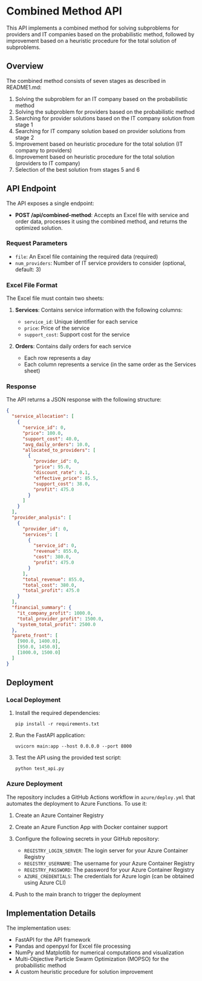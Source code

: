 # Combined Method API

This API implements a combined method for solving subproblems for providers and IT companies based on the probabilistic method, followed by improvement based on a heuristic procedure for the total solution of subproblems.

## Overview

The combined method consists of seven stages as described in README1.md:
1. Solving the subproblem for an IT company based on the probabilistic method
2. Solving the subproblem for providers based on the probabilistic method
3. Searching for provider solutions based on the IT company solution from stage 1
4. Searching for IT company solution based on provider solutions from stage 2
5. Improvement based on heuristic procedure for the total solution (IT company to providers)
6. Improvement based on heuristic procedure for the total solution (providers to IT company)
7. Selection of the best solution from stages 5 and 6

## API Endpoint

The API exposes a single endpoint:

- **POST /api/combined-method**: Accepts an Excel file with service and order data, processes it using the combined method, and returns the optimized solution.

### Request Parameters

- `file`: An Excel file containing the required data (required)
- `num_providers`: Number of IT service providers to consider (optional, default: 3)

### Excel File Format

The Excel file must contain two sheets:

1. **Services**: Contains service information with the following columns:
   - `service_id`: Unique identifier for each service
   - `price`: Price of the service
   - `support_cost`: Support cost for the service

2. **Orders**: Contains daily orders for each service
   - Each row represents a day
   - Each column represents a service (in the same order as the Services sheet)

### Response

The API returns a JSON response with the following structure:

```json
{
  "service_allocation": [
    {
      "service_id": 0,
      "price": 100.0,
      "support_cost": 40.0,
      "avg_daily_orders": 10.0,
      "allocated_to_providers": [
        {
          "provider_id": 0,
          "price": 95.0,
          "discount_rate": 0.1,
          "effective_price": 85.5,
          "support_cost": 38.0,
          "profit": 475.0
        }
      ]
    }
  ],
  "provider_analysis": [
    {
      "provider_id": 0,
      "services": [
        {
          "service_id": 0,
          "revenue": 855.0,
          "cost": 380.0,
          "profit": 475.0
        }
      ],
      "total_revenue": 855.0,
      "total_cost": 380.0,
      "total_profit": 475.0
    }
  ],
  "financial_summary": {
    "it_company_profit": 1000.0,
    "total_provider_profit": 1500.0,
    "system_total_profit": 2500.0
  },
  "pareto_front": [
    [900.0, 1400.0],
    [950.0, 1450.0],
    [1000.0, 1500.0]
  ]
}
```

## Deployment

### Local Deployment

1. Install the required dependencies:
   ```
   pip install -r requirements.txt
   ```

2. Run the FastAPI application:
   ```
   uvicorn main:app --host 0.0.0.0 --port 8000
   ```

3. Test the API using the provided test script:
   ```
   python test_api.py
   ```

### Azure Deployment

The repository includes a GitHub Actions workflow in `azure/deploy.yml` that automates the deployment to Azure Functions. To use it:

1. Create an Azure Container Registry
2. Create an Azure Function App with Docker container support
3. Configure the following secrets in your GitHub repository:
   - `REGISTRY_LOGIN_SERVER`: The login server for your Azure Container Registry
   - `REGISTRY_USERNAME`: The username for your Azure Container Registry
   - `REGISTRY_PASSWORD`: The password for your Azure Container Registry
   - `AZURE_CREDENTIALS`: The credentials for Azure login (can be obtained using Azure CLI)

4. Push to the main branch to trigger the deployment

## Implementation Details

The implementation uses:
- FastAPI for the API framework
- Pandas and openpyxl for Excel file processing
- NumPy and Matplotlib for numerical computations and visualization
- Multi-Objective Particle Swarm Optimization (MOPSO) for the probabilistic method
- A custom heuristic procedure for solution improvement
